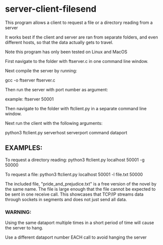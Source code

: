 # server-client-filesend

This program allows a client to request a file or a directory reading from a server

It works best if the client and server are ran from separate folders, and even different hosts, so that the data actually gets to travel.

Note this program has only been tested on Linux and MacOS

First navigate to the folder with ftserver.c in one command line window.

Next compile the server by running:

gcc -o ftserver ftserver.c


Then run the server with port number as argument:

example: ftserver 50001




Then navigate to the folder with ftclient.py in a separate command line window.

Next run the client with the following arguments:

python3 ftclient.py serverhost serverport command dataport


## EXAMPLES:

To request a directory reading:
python3 ftclient.py localhost 50001 -g 50000

To request a file:
python3 ftclient.py localhost 50001 -l file.txt 50000

The included file, "pride_and_prejudice.txt" is a free version of the novel by the same name.
The file is large enough that the file cannot be expected to be sent in one receive call.
This showcases that TCP/IP streams data through sockets in segments and does not just send all data.

### WARNING:
Using the same dataport multiple times in a short period of time will cause
the server to hang. 

Use a different dataport number EACH call to avoid hanging the server
